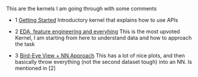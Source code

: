 This are the kernels I am going through with some comments

- 1 [Getting Started](https://www.kaggle.com/dster/two-sigma-news-official-getting-started-kernel)
Introductory kernel that explains how to use APIs

- 2 [EDA, feature engineering and everyhing](https://www.kaggle.com/artgor/eda-feature-engineering-and-everything)
This is the most upvoted Kernel, I am starting from here to understand data and how to approach the task

- 3 [Bird-Eye View + NN Approach](https://www.kaggle.com/ashishpatel26/bird-eye-view-of-two-sigma-nn-approach)
This has a lot of nice plots, and then basically throw everything (not the second dataset tough) into an NN. Is mentioned in [2]
